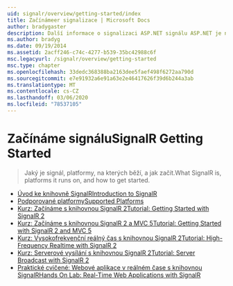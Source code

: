 ```yaml
---
uid: signalr/overview/getting-started/index
title: Začínámeer signalizace | Microsoft Docs
author: bradygaster
description: Další informace o signalizaci ASP.NET signálu ASP.NET je nová knihovna pro vývojáře v ASP.NET, která usnadňuje vývoj webové funkce v reálném čase. Signál umožňuje BI...
ms.author: bradyg
ms.date: 09/19/2014
ms.assetid: 2acff246-c74c-4277-b539-35bc42988c6f
msc.legacyurl: /signalr/overview/getting-started
msc.type: chapter
ms.openlocfilehash: 33dedc368388ba2163dee5faef498f6272aa790d
ms.sourcegitcommit: e7e91932a6e91a63e2e46417626f39d6b244a3ab
ms.translationtype: MT
ms.contentlocale: cs-CZ
ms.lasthandoff: 03/06/2020
ms.locfileid: "78537105"
---
```

# <a name="signalr-getting-started"></a><span data-ttu-id="377bf-104">Začínáme signálu</span><span class="sxs-lookup"><span data-stu-id="377bf-104">SignalR Getting Started</span></span>

> <span data-ttu-id="377bf-105">Jaký je signál, platformy, na kterých běží, a jak začít.</span><span class="sxs-lookup"><span data-stu-id="377bf-105">What SignalR is, platforms it runs on, and how to get started.</span></span>

- [<span data-ttu-id="377bf-106">Úvod ke knihovně SignalR</span><span class="sxs-lookup"><span data-stu-id="377bf-106">Introduction to SignalR</span></span>](introduction-to-signalr.md)
- [<span data-ttu-id="377bf-107">Podporované platformy</span><span class="sxs-lookup"><span data-stu-id="377bf-107">Supported Platforms</span></span>](supported-platforms.md)
- [<span data-ttu-id="377bf-108">Kurz: Začínáme s knihovnou SignalR 2</span><span class="sxs-lookup"><span data-stu-id="377bf-108">Tutorial: Getting Started with SignalR 2</span></span>](tutorial-getting-started-with-signalr.md)
- [<span data-ttu-id="377bf-109">Kurz: Začínáme s knihovnou SignalR 2 a MVC 5</span><span class="sxs-lookup"><span data-stu-id="377bf-109">Tutorial: Getting Started with SignalR 2 and MVC 5</span></span>](tutorial-getting-started-with-signalr-and-mvc.md)
- [<span data-ttu-id="377bf-110">Kurz: Vysokofrekvenční reálný čas s knihovnou SignalR 2</span><span class="sxs-lookup"><span data-stu-id="377bf-110">Tutorial: High-Frequency Realtime with SignalR 2</span></span>](tutorial-high-frequency-realtime-with-signalr.md)
- [<span data-ttu-id="377bf-111">Kurz: Serverové vysílání s knihovnou SignalR 2</span><span class="sxs-lookup"><span data-stu-id="377bf-111">Tutorial: Server Broadcast with SignalR 2</span></span>](tutorial-server-broadcast-with-signalr.md)
- [<span data-ttu-id="377bf-112">Praktické cvičené: Webové aplikace v reálném čase s knihovnou SignalR</span><span class="sxs-lookup"><span data-stu-id="377bf-112">Hands On Lab: Real-Time Web Applications with SignalR</span></span>](real-time-web-applications-with-signalr.md)
